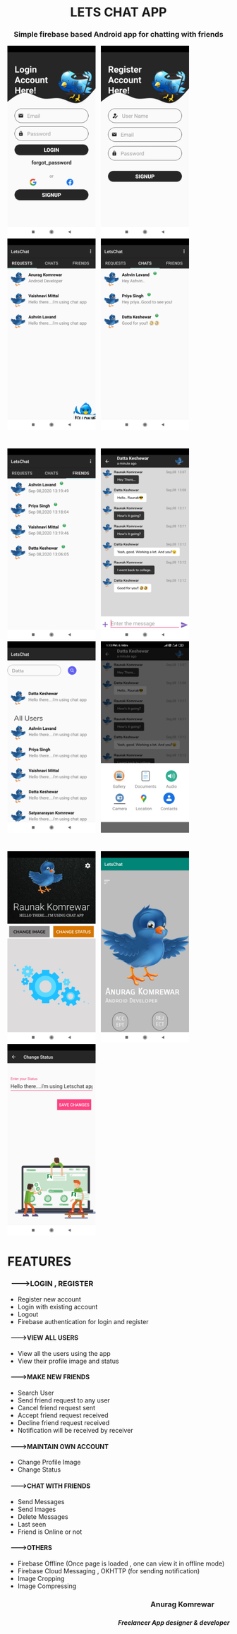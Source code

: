 # <h1 align = "center">LETS CHAT APP</h1>
### <h3 align= "center">Simple firebase based Android app for chatting with friends</h1>
<img src="Screenshots/Login Page.jpg" width="200"> &nbsp; <img src="Screenshots/Register Page.jpg" width="200"> &nbsp; <img src="Screenshots/Friend Requests Page.jpg" width="200"> &nbsp; <img src="Screenshots/Chats Page.jpg" width="200"> &nbsp; 
#
<img src="Screenshots/Friends Page.jpg" width="200"> &nbsp; <img src="Screenshots/Chat.jpg" width="200"> &nbsp; <img src="Screenshots/All Users.jpg" width="200"> &nbsp; <img src="Screenshots/More Options page.jpg" width="200"> &nbsp; 
#
<img src="Screenshots/Settings Page.jpg" width="200"> &nbsp; <img src="Screenshots/Request Permission Page.jpg" width="200"> &nbsp; <img src="Screenshots/Status Page.jpg" width="200"> &nbsp; 
# FEATURES

### &nbsp;  --->LOGIN , REGISTER
* Register new account
* Login with existing account
* Logout
* Firebase authentication for login and register

#### &nbsp; --->VIEW ALL USERS
* View all the users using the app
* View their profile image and status

#### &nbsp; --->MAKE NEW FRIENDS
* Search User
* Send friend request to any user
* Cancel friend request sent
* Accept friend request received
* Decline friend request received
* Notification will be received by receiver

#### &nbsp; --->MAINTAIN OWN ACCOUNT
* Change Profile Image
* Change Status

#### &nbsp; --->CHAT WITH FRIENDS
* Send Messages
* Send Images
* Delete Messages
* Last seen 
* Friend is Online or not

#### &nbsp; --->OTHERS
* Firebase Offline (Once page is loaded , one can view it in offline mode)
* Firebase Cloud Messaging , OKHTTP (for sending notification)
* Image Cropping 
* Image Compressing

### <h3 align="right">Anurag Komrewar &nbsp;&nbsp;&nbsp;&nbsp;&nbsp;&nbsp;&nbsp;&nbsp;</h5>
### <h5 align="right">Freelancer App designer & developer</h5>
